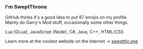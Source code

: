 ### I'm SweptThrone  
GitHub thinks it's a good idea to put 87 emojis on my profile.  
Mainly do Garry's Mod stuff, occasionally some other things.  

Lua (GLua), JavaScript (Node), C#, Java, C++, HTML/CSS  

Learn more at the coolest website on the internet → [sweptthr.one](https://sweptthr.one)
